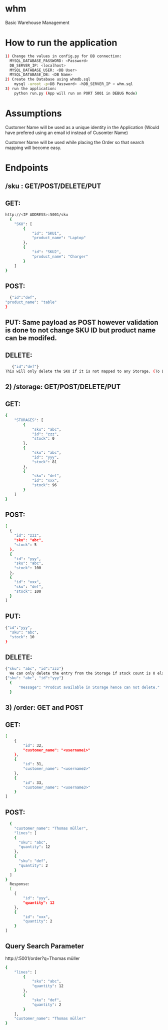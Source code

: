 # whm
Basic Warehouse Management

# How to run the application
```bash
1) Change the values in config.py for DB connection:
  MYSQL_DATABASE_PASSWORD: <Password>
  DB_SERVER_IP: <localhost>
  MYSQL_DATABASE_USER: <DB User>
  MYSQL_DATABASE_DB: <DB Name>
2) Create the Database using whmdb.sql
    mysql -uroot -p<DB Password> -hDB_SERVER_IP < whm.sql
3) run the application:
    python run.py (App will run on PORT 5001 in DEBUG Mode)
```

# Assumptions
Customer Name will be used as a unique identity in the Application (Would have prefered using an email id instead of Cusomter  Name)

Customer Name will be used while placing the Order so that search mapping will become easy.

# Endpoints
## /sku : GET/POST/DELETE/PUT
## GET:
```bash
http://<IP ADDRESS>:5001/sku
  {
    "SKU": [
        {
            "id": "SKU1",
            "product_name": "Laptop"
        },
        {
            "id": "SKU2",
            "product_name": "Charger"
        }
    ]
}
```

## POST:
```bash
  {"id":"def",
"product_name": "table"
}
```
## PUT: Same payload as POST however validation is done to not change SKU ID but product name can be modifed.
## DELETE:
```bash
   {"id":"def"}
This will only delete the SKU if it is not mapped to any Storage. (To Delete a SKU you need to Delete it from the Storage first)
```

## 2) /storage: GET/POST/DELETE/PUT
## GET:
```bash
{
    "STORAGES": [
        {
            "sku": "abc",
            "id": "zzz",
            "stock": 0
        },
        {
            "sku": "abc",
            "id": "yyy",
            "stock": 81
        },
        {
            "sku": "def",
            "id": "xxx",
            "stock": 96
        }
    ]
}
```
## POST:
```bash
[
  {
    "id": "zzz",
    "sku": "abc",
    "stock": 5
  },
  {
    "id": "yyy",
    "sku": "abc",
    "stock": 100
  },
  {
    "id": "xxx",
    "sku": "def",
    "stock": 100
  }
]
```
## PUT:
```bash
{"id":"yyy",
  "sku": "abc",
  "stock": 10
}
```
## DELETE:
```bash
{"sku": "abc", "id":"zzz"} 
  We can only delete the entry from the Storage if stock count is 0 else:
{"sku": "abc", "id":"yyy"}
  {
      "message": "Prodcut available in Storage hence can not delete."
  }
```
## 3) /order: GET and POST
## GET:
```bash
[
    {
        "id": 32,
        "customer_name": "<username1>"
    },
    {
        "id": 31,
        "customer_name": "<username2>"
    },
    {
        "id": 33,
        "customer_name": "<username3>"
    }
]
```
## POST:
```bash
  {
	"customer_name": "Thomas müller",
	"lines": [
    {
      "sku": "abc",
      "quantity": 12
    },
    {
      "sku": "def",
      "quantity": 2
    }
  ]
}
  Response:
  [
    {
        "id": "yyy",
        "quantity": 12
    },
    {
        "id": "xxx",
        "quantity": 2
    }
]
```

## Query Search Parameter
http://<IP ADDR>:5001/order?q=Thomas müller
	
```bash
{
    "lines": [
        {
            "sku": "abc",
            "quantity": 12
        },
        {
            "sku": "def",
            "quantity": 2
        }
    ],
    "customer_name": "Thomas müller"
}
```
